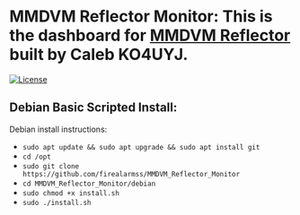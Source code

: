 # MMDVM Reflector Monitor: This is the dashboard for [MMDVM Reflector](https://github.com/firealarmss/MMDVM_Reflector) built by Caleb KO4UYJ.

[![License](https://img.shields.io/badge/License-GPLv3-blue?style=for-the-badge)](https://www.gnu.org/licenses/gpl-3.0)

## Debian Basic Scripted Install:

Debian install instructions:

- `sudo apt update && sudo apt upgrade && sudo apt install git`
- `cd /opt`
- `sudo git clone https://github.com/firealarmss/MMDVM_Reflector_Monitor`
- `cd MMDVM_Reflector_Monitor/debian`
- `sudo chmod +x install.sh`
- `sudo ./install.sh`
